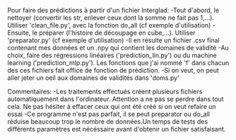 Pour faire des prédictions à partir d'un fichier Interglad:
-Tout d'abord, le nettoyer (convertir les str, enlever ceux dont la somme ne fait pas 1,...). Utiliser 'clean_file.py', avec la fonction do_all (cf exemple d'utilisation)
-Ensuite, le préparer (l'histoire de découpage en cube,...). Utiliser 'preparator.py' (cf exemple d'utilisation)
-Il en résulte un fichier .csv final contenant mes données et un .npy qui contient les domaines de validité 
-Au choix, faire des régressions linéaires ('prediction_lin.py') ou du machine learning ('prediction_mlp.py'). Les fonctions que j'ai nommé 'f' dans chacun des ces fichiers fait office de fonction de prédiction.
-Si on veut, on peut aller jeter un oeil aux domaines de validités dans 'doms.py'

Commentaires:
-Les traitements effectués créent plusieurs fichiers automatiquement dans l'ordinateur. Attention a ne pas se perdre dans tout cela. Ne pas hésiter à effacer ceux qui ont été créé si on veut refaire un essai
-Ce programme n'est pas parfait, il se peut preparator ou do_all réduise beaucoup trop le nombre de données.Un temps de tests des différents paramètres est nécéssaire avant d'obtenir un fichier satisfaisant. 